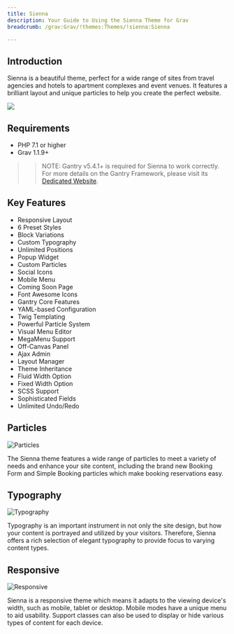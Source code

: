 ```yaml
---
title: Sienna
description: Your Guide to Using the Sienna Theme for Grav
breadcrumb: /grav:Grav/!themes:Themes/!sienna:Sienna

---
```


Introduction
-----

Sienna is a beautiful theme, perfect for a wide range of sites from travel agencies and hotels to apartment complexes and event venues. It features a brilliant layout and unique particles to help you create the perfect website.

![](assets/sienna.jpg)

Requirements
-----

* PHP 7.1 or higher
* Grav 1.1.9+

>> NOTE: Gantry v5.4.1+ is required for Sienna to work correctly. For more details on the Gantry Framework, please visit its [Dedicated Website](http://gantry.org).

Key Features
-----

* Responsive Layout
* 6 Preset Styles
* Block Variations
* Custom Typography
* Unlimited Positions
* Popup Widget
* Custom Particles
* Social Icons
* Mobile Menu
* Coming Soon Page
* Font Awesome Icons 
* Gantry Core Features
* YAML-based Configuration
* Twig Templating
* Powerful Particle System
* Visual Menu Editor
* MegaMenu Support
* Off-Canvas Panel
* Ajax Admin
* Layout Manager
* Theme Inheritance
* Fluid Width Option
* Fixed Width Option
* SCSS Support
* Sophisticated Fields
* Unlimited Undo/Redo

## Particles

![Particles](ft-2.jpg)

The Sienna theme features a wide range of particles to meet a variety of needs and enhance your site content, including the brand new Booking Form and Simple Booking particles which make booking reservations easy.

## Typography

![Typography](ft-3.jpg)

Typography is an important instrument in not only the site design, but how your content is portrayed and utilized by your visitors. Therefore, Sienna offers a rich selection of elegant typography to provide focus to varying content types.

## Responsive

![Responsive](ft-4.jpg)

Sienna is a responsive theme which means it adapts to the viewing device's width, such as mobile, tablet or desktop. Mobile modes have a unique menu to aid usability. Support classes can also be used to display or hide various types of content for each device.
